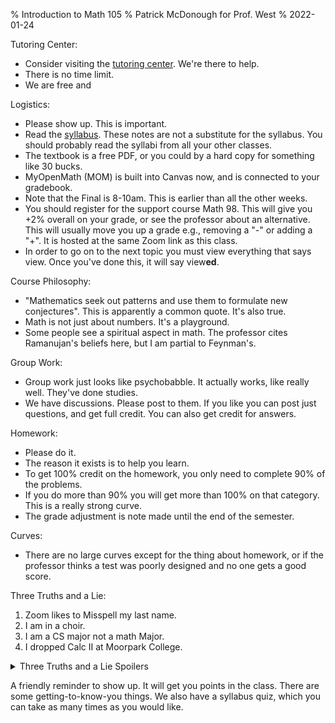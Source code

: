 % Introduction to Math 105
% Patrick McDonough for Prof. West
% 2022-01-24

Tutoring Center:

- Consider visiting the [tutoring center](https://www.csuci.edu/learningresourcecenter/lrconlinetutoring.htm). We're there to help.
- There is no time limit.
- We are free and 

Logistics:

 - Please show up. This is important.
 - Read the [syllabus](https://cilearn.csuci.edu/courses/20022/assignments/syllabus). These notes are not a substitute for the syllabus. You should probably read the syllabi from all your other classes.
 - The textbook is a free PDF, or you could by a hard copy for something like 30 bucks.
 - MyOpenMath (MOM) is built into Canvas now, and is connected to your gradebook.
 - Note that the Final is 8-10am. This is earlier than all the other weeks.
 - You should register for the support course Math 98. This will give you +2% overall on your grade, or see the professor about an alternative. This will usually move you up a grade e.g., removing a "-" or adding a "+". It is hosted at the same Zoom link as this class.
 - In order to go on to the next topic you must view everything that says view. Once you've done this, it will say view**ed**.

Course Philosophy:

- "Mathematics seek out patterns and use them to formulate new conjectures". This is apparently a common quote. It's also true.
- Math is not just about numbers. It's a playground.
- Some people see a spiritual aspect in math. The professor cites Ramanujan's beliefs here, but I am partial to Feynman's.

Group Work:

- Group work just looks like psychobabble. It actually works, like really well. They've done studies.
- We have discussions. Please post to them. If you like you can post just questions, and get full credit. You can also get credit for answers. 

Homework:

- Please do it.
- The reason it exists is to help you learn.
- To get 100% credit on the homework, you only need to complete 90% of the problems.
- If you do more than 90% you will get more than 100% on that category. This is a really strong curve.
- The grade adjustment is note made until the end of the semester.

Curves:

- There are no large curves except for the thing about homework, or if the professor thinks a test was poorly designed and no one gets a good score.

Three Truths and a Lie:

1. Zoom likes to Misspell my last name.
2. I am in a choir.
3. I am a CS major not a math Major.
4. I dropped Calc II at Moorpark College.

<details>
<summary>Three Truths and a Lie Spoilers</summary>
1. True, It's McDonough not Mcdonough.
2. True, the [Village Voices](https://villagevoices.org).
3. Lie I'm a double major.
4. True, I was going to fail, and I retook it at CSUCI.
</details>

A friendly reminder to show up. It will get you points in the class.
There are some getting-to-know-you things. We also have a syllabus quiz, which you can take as many times as you would like.
